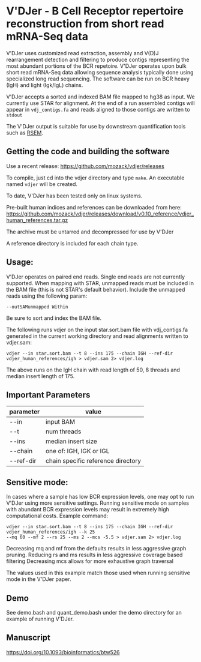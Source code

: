# V'DJer - B Cell Receptor repertoire reconstruction from short read mRNA-Seq data

V'DJer uses customized read extraction, assembly and V(D)J rearrangement detection 
and filtering to produce contigs representing the most abundant portions of the BCR
repetoire.  V'DJer operates upon bulk short read mRNA-Seq data allowing sequence analysis
typically done using specialized long read sequencing.  The software can be run on
BCR heavy (IgH) and light (Igk/IgL) chains.

V'DJer accepts a sorted and indexed BAM file mapped to hg38 as input.  We currently
use STAR for alignment.  At the end of a run assembled contigs will appear in
`vdj_contigs.fa` and reads aligned to those contigs are written to `stdout`

The V'DJer output is suitable for use by downstream quantification tools such as [RSEM](http://deweylab.github.io/RSEM/).

## Getting the code and building the software

Use a recent release: https://github.com/mozack/vdjer/releases

To compile, just cd into the vdjer directory and type `make`.  An executable named
`vdjer` will be created.

To date, V'DJer has been tested only on linux systems.

Pre-built human indices and references can be downloaded from here: https://github.com/mozack/vdjer/releases/download/v0.10_reference/vdjer_human_references.tar.gz

The archive must be untarred and decompressed for use by V'DJer

A reference directory is included for each chain type.

## Usage:

V'DJer operates on paired end reads.  Single end reads are not currently supported.
When mapping with STAR, unmapped reads must be included in the BAM file (this is not 
STAR's default behavior).  Include the unmapped reads using the following param:

`--outSAMunmapped Within`

Be sure to sort and index the BAM file.

The following runs vdjer on the input star.sort.bam file with vdj_contigs.fa
generated in the current working directory and read alignments written to vdjer.sam:

```
vdjer --in star.sort.bam --t 8 --ins 175 --chain IGH --ref-dir vdjer_human_references/igh > vdjer.sam 2> vdjer.log
```

The above runs on the IgH chain with read length of 50, 8 threads and median insert length of 175.

## Important Parameters
parameter | value
------ | -------
--in | input BAM
--t | num threads
--ins | median insert size
--chain | one of: IGH, IGK or IGL
--ref-dir | chain specific reference directory

## Sensitive mode:

In cases where a sample has low BCR expression levels, one may opt to run V'DJer using more sensitive settings.
Running sensitive mode on samples with abundant BCR expression levels may result in extremely high computational costs.
Example command:

```
vdjer --in star.sort.bam --t 8 --ins 175 --chain IGH --ref-dir vdjer_human_references/igh --k 25 
--mq 60 --mf 2 --rs 25 --ms 2 --mcs -5.5 > vdjer.sam 2> vdjer.log 
```

Decreasing mq and mf from the defaults results in less aggressive graph pruning.
Reducing rs and ms results in less aggressive coverage based filtering
Decreasing mcs allows for more exhaustive graph traversal

The values used in this example match those used when running sensitive mode in the V'DJer paper. 

## Demo
See demo.bash and quant_demo.bash under the demo directory for an example of running V'DJer.

## Manuscript
https://doi.org/10.1093/bioinformatics/btw526
